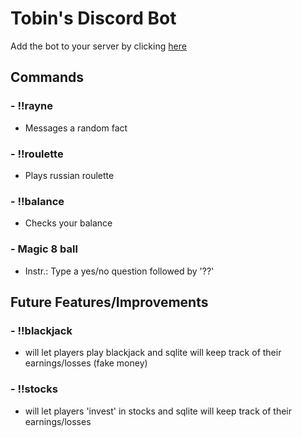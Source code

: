 # Tobin's Discord Bot

Add the bot to your server by clicking [here]()

## Commands

### - !!rayne

-   Messages a random fact

### - !!roulette

-   Plays russian roulette

### - !!balance

-   Checks your balance

### - Magic 8 ball

-   Instr.: Type a yes/no question followed by '??'

## Future Features/Improvements

### - !!blackjack

-   will let players play blackjack and sqlite will keep track of their earnings/losses (fake money)

### - !!stocks

-   will let players 'invest' in stocks and sqlite will keep track of their earnings/losses
